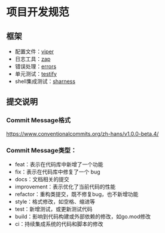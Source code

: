# 项目开发规范

## 框架
- 配置文件：[viper](https://github.com/spf13/viper)
- 日志工具：[zap](https://github.com/uber-go/zap)
- 错误处理：[errors](https://github.com/pkg/errors)
- 单元测试：[testify](https://github.com/stretchr/testify)
- shell集成测试：[sharness](https://github.com/chriscool/sharness)

## 提交说明
### Commit Message格式
https://www.conventionalcommits.org/zh-hans/v1.0.0-beta.4/

### Commit Message类型：
- feat：表示在代码库中新增了一个功能
- fix：表示在代码库中修复了一个 bug
- docs：文档相关的提交
- improvement：表示优化了当前代码的性能
- refactor：重构类提交，既不修复bug，也不新增功能
- style：格式修改，如空格、缩进等
- test：新增测试，或更新测试代码
- build：影响到代码构建或外部依赖的修改，如go.mod修改
- ci：持续集成系统的代码和脚本的修改